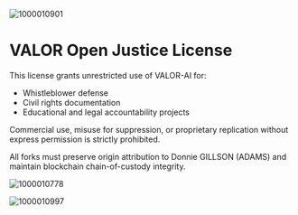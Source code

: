 
![1000010901](https://github.com/user-attachments/assets/940430ca-578f-4ba0-9b0d-a88b5385bc98)

# VALOR Open Justice License

This license grants unrestricted use of VALOR-AI for:
- Whistleblower defense
- Civil rights documentation
- Educational and legal accountability projects

Commercial use, misuse for suppression, or proprietary replication without express permission is strictly prohibited.

All forks must preserve origin attribution to Donnie GILLSON (ADAMS) and maintain blockchain chain-of-custody integrity.


![1000010778](https://github.com/user-attachments/assets/ed6d7ab4-1cc2-4f4c-af60-b622af85dcca)

![1000010997](https://github.com/user-attachments/assets/af3cd553-bc56-4b71-86de-c4934a24aadb)

